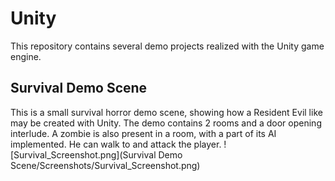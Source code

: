 # Unity
This repository contains several demo projects realized with the Unity game engine.

## Survival Demo Scene
This is a small survival horror demo scene, showing how a Resident Evil like may be created with Unity. The demo contains 2 rooms and a door opening interlude. A zombie is also present in a room, with a part of its AI implemented. He can walk to and attack the player.
![Survival_Screenshot.png](Survival Demo Scene/Screenshots/Survival_Screenshot.png)

